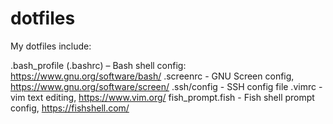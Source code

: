 # dotfiles

My dotfiles include:

.bash_profile (.bashrc) – Bash shell config: https://www.gnu.org/software/bash/
.screenrc - GNU Screen config, https://www.gnu.org/software/screen/
.ssh/config - SSH config file
.vimrc - vim text editing, https://www.vim.org/
fish_prompt.fish - Fish shell prompt config, https://fishshell.com/